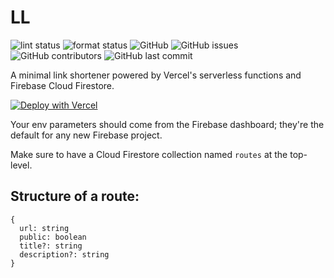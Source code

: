 # LL
![lint status](https://github.com/rishiosaur/ll/workflows/lint/badge.svg)
![format status](https://github.com/rishiosaur/ll/workflows/format/badge.svg)
![GitHub](https://img.shields.io/github/license/rishiosaur/ll)
![GitHub issues](https://img.shields.io/github/issues/rishiosaur/ll)
![GitHub contributors](https://img.shields.io/github/contributors/rishiosaur/ll)
![GitHub last commit](https://img.shields.io/github/last-commit/rishiosaur/ll)


A minimal link shortener powered by Vercel's serverless functions and Firebase Cloud Firestore.

[![Deploy with Vercel](https://vercel.com/button)](https://vercel.com/new/git/external?repository-url=https%3A%2F%2Fgithub.com%2Frishiosaur%2Fll&env=projectId,baseUrl&project-name=link-shortener&repo-name=link-shortener)

Your env parameters should come from the Firebase dashboard; they're the default for any new Firebase project.

Make sure to have a Cloud Firestore collection named `routes` at the top-level.

## Structure of a route:

```
{
  url: string
  public: boolean
  title?: string
  description?: string
}
```
